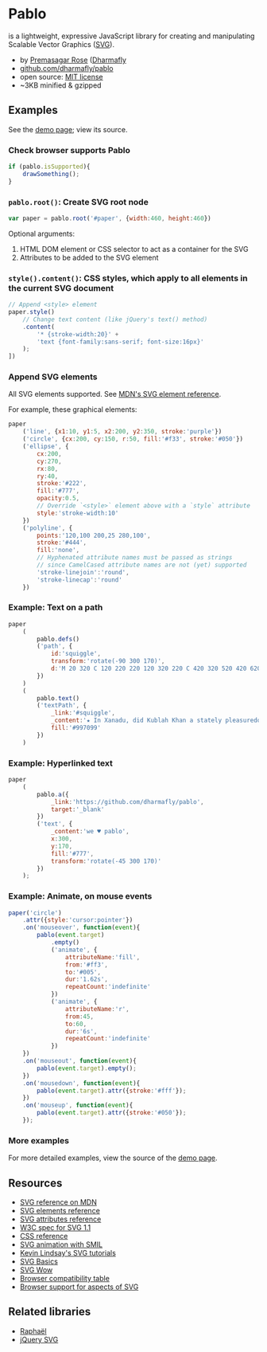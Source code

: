 # Pablo

is a lightweight, expressive JavaScript library for creating and manipulating Scalable Vector Graphics ([SVG][svg]).

- by [Premasagar Rose][prem] 
    ([Dharmafly][df]
- [github.com/dharmafly/pablo][pablo-repo]
- open source: [MIT license][mit]
- ~3KB minified & gzipped

[prem]: http://premasagar.com
[df]: http://dharmafly.com
[mit]: http://opensource.org/licenses/mit-license.php
[svg]: https://developer.mozilla.org/en/SVG
[pablo-repo]: https://github.com/dharmafly/pablo
[demo]: https://github.com/dharmafly/pablo/blob/master/index.html "Pablo demo"


## Examples

See the [demo page][demo]; view its source.
    

### Check browser supports Pablo

````js
if (pablo.isSupported){
    drawSomething();
}
````
            
### `pablo.root()`: Create SVG root node

````js
var paper = pablo.root('#paper', {width:460, height:460})
````

Optional arguments:

1. HTML DOM element or CSS selector to act as a container for the SVG
2. Attributes to be added to the SVG element

### `style().content()`: CSS styles, which apply to all elements in the current SVG document

````js
// Append <style> element
paper.style()
    // Change text content (like jQuery's text() method)
    .content(
        '* {stroke-width:20}' +
        'text {font-family:sans-serif; font-size:16px}'
    );
])
````

### Append SVG elements

All SVG elements supported. See [MDN's SVG element reference](https://developer.mozilla.org/en/SVG/Element).

For example, these graphical elements:
````js
paper
    ('line', {x1:10, y1:5, x2:200, y2:350, stroke:'purple'})
    ('circle', {cx:200, cy:150, r:50, fill:'#f33', stroke:'#050'})
    ('ellipse', {
        cx:200,
        cy:270,
        rx:80,
        ry:40,
        stroke:'#222',
        fill:'#777',
        opacity:0.5,
        // Override `<style>` element above with a `style` attribute
        style:'stroke-width:10'
    })
    ('polyline', {
        points:'120,100 200,25 280,100',
        stroke:'#444',
        fill:'none',
        // Hyphenated attribute names must be passed as strings
        // since CamelCased attribute names are not (yet) supported
        'stroke-linejoin':'round',
        'stroke-linecap':'round'
    })
````

### Example: Text on a path

````js
paper
    (
        pablo.defs()
        ('path', {
            id:'squiggle',
            transform:'rotate(-90 300 170)',
            d:'M 20 320 C 120 220 220 120 320 220 C 420 320 520 420 620 320'
        })
    )
    (
        pablo.text()
        ('textPath', {
            _link:'#squiggle',
            _content:'★ In Xanadu, did Kublah Khan a stately pleasuredome decree…',
            fill:'#997099'
        })
    )
````

### Example: Hyperlinked text

````js
paper
    (
        pablo.a({
            _link:'https://github.com/dharmafly/pablo',
            target:'_blank'
        })
        ('text', {
            _content:'we ♥ pablo',
            x:300,
            y:170,
            fill:'#777',
            transform:'rotate(-45 300 170)'
        })
    );
````

### Example: Animate, on mouse events

````js
paper('circle')
    .attr({style:'cursor:pointer'})
    .on('mouseover', function(event){
        pablo(event.target)
            .empty()
            ('animate', {
                attributeName:'fill',
                from:'#ff3',
                to:'#005',
                dur:'1.62s',
                repeatCount:'indefinite'
            })
            ('animate', {
                attributeName:'r',
                from:45,
                to:60,
                dur:'6s',
                repeatCount:'indefinite'
            })
    })
    .on('mouseout', function(event){
        pablo(event.target).empty();
    })
    .on('mousedown', function(event){
        pablo(event.target).attr({stroke:'#fff'});
    })
    .on('mouseup', function(event){
        pablo(event.target).attr({stroke:'#050'});
    });
````

### More examples
For more detailed examples, view the source of the [demo page][demo].


## Resources

* [SVG reference on MDN](https://developer.mozilla.org/en/SVG)
* [SVG elements reference](https://developer.mozilla.org/en/SVG/Element)
* [SVG attributes reference](https://developer.mozilla.org/en/SVG/Attribute)
* [W3C spec for SVG 1.1](http://www.w3.org/TR/SVG11/)
* [CSS reference](https://developer.mozilla.org/en/CSS/CSS_Reference)
* [SVG animation with SMIL](https://developer.mozilla.org/en/SVG/SVG_animation_with_SMIL)
* [Kevin Lindsay's SVG tutorials](http://kevlindev.com/tutorials/basics/index.htm)
* [SVG Basics](http://www.svgbasics.com)
* [SVG Wow](http://svg-wow.org)
* [Browser compatibility table](https://en.wikipedia.org/wiki/Comparison_of_web_browsers#Image%5Fformat%5Fsupport)
* [Browser support for aspects of SVG](http://caniuse.com/#search=svg)


## Related libraries

* [Raphaël](http://raphaeljs.com)
* [jQuery SVG](http://keith-wood.name/svg.html)